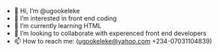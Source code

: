 - 👋 Hi, I’m @ugookeleke
- 👀 I’m interested in front end coding
- 🌱 I’m currently learning HTML
- 💞️ I’m looking to collaborate with experenced front end developers
- 📫 How to reach me: (ugookeleke@yahoo.com    +234-07031104839)

<!---
ugookeleke/ugookeleke is a ✨ special ✨ repository because its `README.md` (this file) appears on your GitHub profile.
You can click the Preview link to take a look at your changes.
--->
